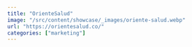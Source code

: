 ```yaml
---
title: "OrienteSalud"
image: "/src/content/showcase/_images/oriente-salud.webp"
url: "https://orientesalud.co/"
categories: ["marketing"]
---
```

